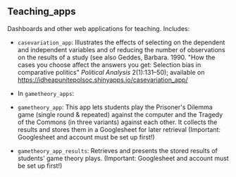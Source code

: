 ## Teaching_apps

Dashboards and other web applications for teaching. Includes:

 * `casevariation_app`: Illustrates the effects of selecting on the dependent and independent variables and of reducing the number of observations on the results of a study (see also Geddes, Barbara. 1990. "How the cases you choose affect the answers you get: Selection bias in comparative politics" *Political Analysis* 2(1):131–50); available on https://idheapunitepolsoc.shinyapps.io/casevariation_app/

 * In `gametheory_apps`:
  * `gametheory_app`: This app lets students play the Prisoner's Dilemma game (single round & repeated) against the computer and the Tragedy of the Commons (in three variants) against each other. It collects the results and stores them in a Googlesheet for later retrieval (Important: Googlesheet and account must be set up first!)
  * `gametheory_app_results`: Retrieves and presents the stored results of students' game theory plays. (Important: Googlesheet and account must be set up first!)
